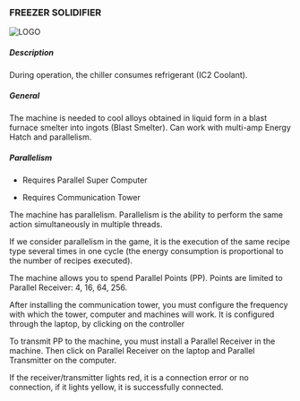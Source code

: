 ### FREEZER SOLIDIFIER
![LOGO](https://gtimpact.space/media/gregtech/ParFrezSolid.png)
##### Description
During operation, the chiller consumes refrigerant (IC2 Coolant).
##### General
The machine is needed to cool alloys obtained in liquid form in a blast furnace smelter into ingots (Blast Smelter). Can work with multi-amp Energy Hatch and parallelism.
##### Parallelism
- Requires Parallel Super Computer

- Requires Communication Tower

The machine has parallelism. Parallelism is the ability to perform the same action simultaneously in multiple threads.

If we consider parallelism in the game, it is the execution of the same recipe type several times in one cycle (the energy consumption is proportional to the number of recipes executed).
The machine allows you to spend Parallel Points (PP). Points are limited to Parallel Receiver: 4, 16, 64, 256.

After installing the communication tower, you must configure the frequency with which the tower, computer and machines will work. It is configured through the laptop, by clicking on the controller
To transmit PP to the machine, you must install a Parallel Receiver in the machine. Then click on Parallel Receiver on the laptop and Parallel Transmitter on the computer.

If the receiver/transmitter lights red, it is a connection error or no connection, if it lights yellow, it is successfully connected.
